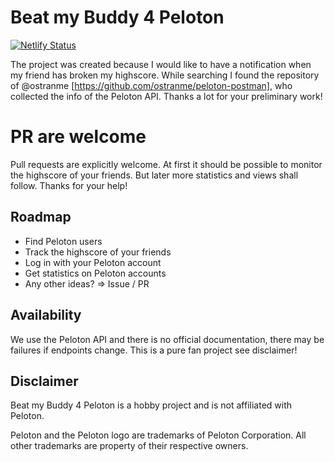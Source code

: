 # Beat my Buddy 4 Peloton

[![Netlify Status](https://api.netlify.com/api/v1/badges/378ad9de-8622-4e14-aa91-789ae3daa608/deploy-status)](https://app.netlify.com/sites/stoic-feynman-7ad45d/deploys)

The project was created because I would like to have a notification when my friend has broken my highscore. While searching I found the repository of @ostranme [https://github.com/ostranme/peloton-postman], who collected the info of the Peloton API. Thanks a lot for your preliminary work!

# PR are welcome
Pull requests are explicitly welcome. At first it should be possible to monitor the highscore of your friends. But later more statistics and views shall follow. Thanks for your help!

## Roadmap

- Find Peloton users
- Track the highscore of your friends
- Log in with your Peloton account
- Get statistics on Peloton accounts
- Any other ideas? => Issue / PR

## Availability

We use the Peloton API and there is no official documentation, there may be failures if endpoints change. This is a pure fan project see disclaimer!


## Disclaimer

Beat my Buddy 4 Peloton is a hobby project and is not affiliated with Peloton.

Peloton and the Peloton logo are trademarks of Peloton Corporation. All other trademarks are property of their respective owners.